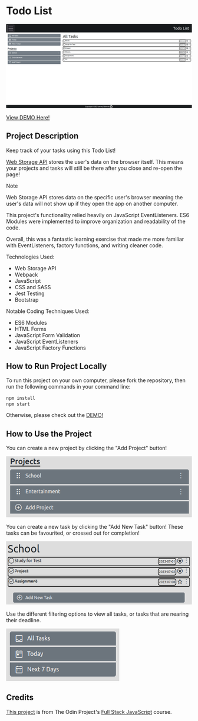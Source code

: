 # Todo List

![Screenshot of the App Overview](/src/assets/screenshots/Todo_List_Showcase.png)

[View DEMO Here!](https://tommy128works.github.io/Todo-List/)

## Project Description

Keep track of your tasks using this Todo List!

[Web Storage API](https://developer.mozilla.org/en-US/docs/Web/API/Web_Storage_API) stores the user's data on the browser itself. This means your projects and tasks will still be there after you close and re-open the page! 

> [!NOTE]
> Web Storage API stores data on the specific user's browser meaning the user's data will not show up if they open the app on another computer.

This project's functionality relied heavily on JavaScript EventListeners. 
ES6 Modules were implemented to improve organization and readability of the code.

Overall, this was a fantastic learning exercise that made me more familiar with EventListeners, factory functions, and writing cleaner code.

Technologies Used:
- Web Storage API
- Webpack
- JavaScript
- CSS and SASS
- Jest Testing
- Bootstrap

Notable Coding Techniques Used:
- ES6 Modules
- HTML Forms
- JavaScript Form Validation
- JavaScript EventListeners
- JavaScript Factory Functions

## How to Run Project Locally

To run this project on your own computer, please fork the repository, then run the following commands in your command line:
```
npm install
npm start
```

Otherwise, please check out the [DEMO!](https://tommy128works.github.io/Todo-List/)

## How to Use the Project

You can create a new project by clicking the "Add Project" button!

![Screenshot of the Add Project button](/src/assets/screenshots/Todo_List_Add_Project.png)

You can create a new task by clicking the "Add New Task" button!
These tasks can be favourited, or crossed out for completion!

![Screenshot of the Add Task button. Default tasks displayed demonstrating the appearance of a completed task and a favourited task.](/src/assets/screenshots/Todo_List_Add_Task.png)

Use the different filtering options to view all tasks, or tasks that are nearing their deadline.

![Screenshot of the Task Filter buttons](/src/assets/screenshots/Todo_List_Task_Filter.png)

## Credits

[This project](https://www.theodinproject.com/lessons/node-path-javascript-todo-list) is from The Odin Project's [Full Stack JavaScript](https://www.theodinproject.com/paths/full-stack-javascript) course.
